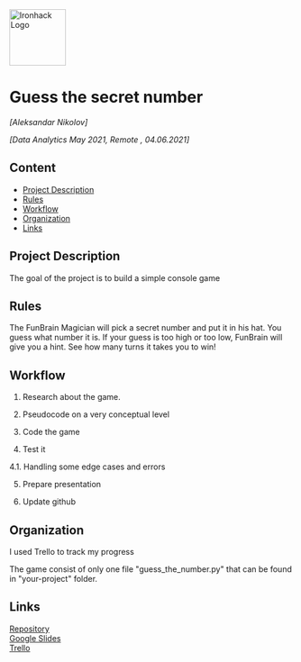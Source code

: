 <img src="https://bit.ly/2VnXWr2" alt="Ironhack Logo" width="100"/>

# Guess the secret number 
*[Aleksandar Nikolov]*

*[Data Analytics May 2021, Remote , 04.06.2021]*

## Content
- [Project Description](#project-description)
- [Rules](#rules)
- [Workflow](#workflow)
- [Organization](#organization)
- [Links](#links)

## Project Description
The goal of the project is to build a simple console game

## Rules
The FunBrain Magician will pick a secret number and put it in his hat.
You guess what number it is.
If your guess is too high or too low, FunBrain will give you a hint.
See how many turns it takes you to win!

## Workflow
1. Research about the game.

2. Pseudocode on a very conceptual level

3. Code the game

4. Test it

4.1. Handling some edge cases and errors

5. Prepare presentation

6. Update github


## Organization
I used Trello to track my progress

The game consist of only one file "guess_the_number.py" that can  be found in "your-project" folder.


## Links


[Repository](https://github.com/Nikolov-A/Project-Week-1-Build-Your-Own-Game)  
[Google Slides](https://docs.google.com/presentation/d/1ySCRvQTAKD5PsBDTiBjcrFfUXWj_vJmhlK3D57qNrmw/edit?usp=sharing)  
[Trello](https://trello.com/b/vw8HCbSZ/project-1-magic-number-an)  
